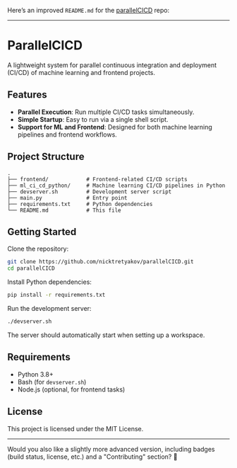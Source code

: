 Here’s an improved `README.md` for the [parallelCICD](https://github.com/nicktretyakov/parallelCICD) repo:

---

# ParallelCICD

A lightweight system for parallel continuous integration and deployment (CI/CD) of machine learning and frontend projects.

## Features

- **Parallel Execution**: Run multiple CI/CD tasks simultaneously.
- **Simple Startup**: Easy to run via a single shell script.
- **Support for ML and Frontend**: Designed for both machine learning pipelines and frontend workflows.

## Project Structure

```
.
├── frontend/            # Frontend-related CI/CD scripts
├── ml_ci_cd_python/     # Machine learning CI/CD pipelines in Python
├── devserver.sh         # Development server script
├── main.py              # Entry point
├── requirements.txt     # Python dependencies
└── README.md            # This file
```

## Getting Started

Clone the repository:

```bash
git clone https://github.com/nicktretyakov/parallelCICD.git
cd parallelCICD
```

Install Python dependencies:

```bash
pip install -r requirements.txt
```

Run the development server:

```bash
./devserver.sh
```

The server should automatically start when setting up a workspace.

## Requirements

- Python 3.8+
- Bash (for `devserver.sh`)
- Node.js (optional, for frontend tasks)

## License

This project is licensed under the MIT License.

---

Would you also like a slightly more advanced version, including badges (build status, license, etc.) and a "Contributing" section? 🚀
